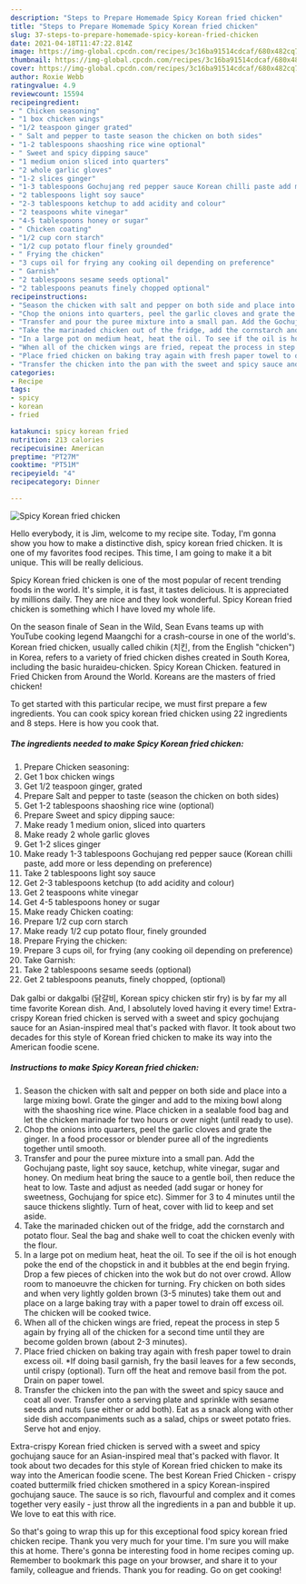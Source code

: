 ```yaml
---
description: "Steps to Prepare Homemade Spicy Korean fried chicken"
title: "Steps to Prepare Homemade Spicy Korean fried chicken"
slug: 37-steps-to-prepare-homemade-spicy-korean-fried-chicken
date: 2021-04-18T11:47:22.814Z
image: https://img-global.cpcdn.com/recipes/3c16ba91514cdcaf/680x482cq70/spicy-korean-fried-chicken-recipe-main-photo.jpg
thumbnail: https://img-global.cpcdn.com/recipes/3c16ba91514cdcaf/680x482cq70/spicy-korean-fried-chicken-recipe-main-photo.jpg
cover: https://img-global.cpcdn.com/recipes/3c16ba91514cdcaf/680x482cq70/spicy-korean-fried-chicken-recipe-main-photo.jpg
author: Roxie Webb
ratingvalue: 4.9
reviewcount: 15594
recipeingredient:
- " Chicken seasoning"
- "1 box chicken wings"
- "1/2 teaspoon ginger grated"
- " Salt and pepper to taste season the chicken on both sides"
- "1-2 tablespoons shaoshing rice wine optional"
- " Sweet and spicy dipping sauce"
- "1 medium onion sliced into quarters"
- "2 whole garlic gloves"
- "1-2 slices ginger"
- "1-3 tablespoons Gochujang red pepper sauce Korean chilli paste add more or less depending on preference"
- "2 tablespoons light soy sauce"
- "2-3 tablespoons ketchup to add acidity and colour"
- "2 teaspoons white vinegar"
- "4-5 tablespoons honey or sugar"
- " Chicken coating"
- "1/2 cup corn starch"
- "1/2 cup potato flour finely grounded"
- " Frying the chicken"
- "3 cups oil for frying any cooking oil depending on preference"
- " Garnish"
- "2 tablespoons sesame seeds optional"
- "2 tablespoons peanuts finely chopped optional"
recipeinstructions:
- "Season the chicken with salt and pepper on both side and place into a large mixing bowl. Grate the ginger and add to the mixing bowl along with the shaoshing rice wine. Place chicken in a sealable food bag and let the chicken marinade for two hours or over night (until ready to use)."
- "Chop the onions into quarters, peel the garlic cloves and grate the ginger. In a food processor or blender puree all of the ingredients together until smooth."
- "Transfer and pour the puree mixture into a small pan. Add the Gochujang paste, light soy sauce, ketchup, white vinegar, sugar and honey. On medium heat bring the sauce to a gentle boil, then reduce the heat to low. Taste and adjust as needed (add sugar or honey for sweetness, Gochujang for spice etc). Simmer for 3 to 4 minutes until the sauce thickens slightly. Turn of heat, cover with lid to keep and set aside."
- "Take the marinaded chicken out of the fridge, add the cornstarch and potato flour. Seal the bag and shake well to coat the chicken evenly with the flour."
- "In a large pot on medium heat, heat the oil. To see if the oil is hot enough poke the end of the chopstick in and it bubbles at the end begin frying. Drop a few pieces of chicken into the wok but do not over crowd. Allow room to manoeuvre the chicken for turning. Fry chicken on both sides and when very lightly golden brown (3-5 minutes) take them out and place on a large baking tray with a paper towel to drain off excess oil. The chicken will be cooked twice."
- "When all of the chicken wings are fried, repeat the process in step 5 again by frying all of the chicken for a second time until they are become golden brown (about 2-3 minutes)."
- "Place fried chicken on baking tray again with fresh paper towel to drain excess oil. *If doing basil garnish, fry the basil leaves for a few seconds, until crispy (optional). Turn off the heat and remove basil from the pot. Drain on paper towel."
- "Transfer the chicken into the pan with the sweet and spicy sauce and coat all over. Transfer onto a serving plate and sprinkle with sesame seeds and nuts (use either or add both). Eat as a snack along with other side dish accompaniments such as a salad, chips or sweet potato fries. Serve hot and enjoy."
categories:
- Recipe
tags:
- spicy
- korean
- fried

katakunci: spicy korean fried 
nutrition: 213 calories
recipecuisine: American
preptime: "PT27M"
cooktime: "PT51M"
recipeyield: "4"
recipecategory: Dinner

---
```



![Spicy Korean fried chicken](https://img-global.cpcdn.com/recipes/3c16ba91514cdcaf/680x482cq70/spicy-korean-fried-chicken-recipe-main-photo.jpg)

Hello everybody, it is Jim, welcome to my recipe site. Today, I'm gonna show you how to make a distinctive dish, spicy korean fried chicken. It is one of my favorites food recipes. This time, I am going to make it a bit unique. This will be really delicious.

Spicy Korean fried chicken is one of the most popular of recent trending foods in the world. It's simple, it is fast, it tastes delicious. It is appreciated by millions daily. They are nice and they look wonderful. Spicy Korean fried chicken is something which I have loved my whole life.

On the season finale of Sean in the Wild, Sean Evans teams up with YouTube cooking legend Maangchi for a crash-course in one of the world&#39;s. Korean fried chicken, usually called chikin (치킨, from the English &#34;chicken&#34;) in Korea, refers to a variety of fried chicken dishes created in South Korea, including the basic huraideu-chicken. Spicy Korean Chicken. featured in Fried Chicken from Around the World. Koreans are the masters of fried chicken!


To get started with this particular recipe, we must first prepare a few ingredients. You can cook spicy korean fried chicken using 22 ingredients and 8 steps. Here is how you cook that.

<!--inarticleads1-->

##### The ingredients needed to make Spicy Korean fried chicken:

1. Prepare  Chicken seasoning:
1. Get 1 box chicken wings
1. Get 1/2 teaspoon ginger, grated
1. Prepare  Salt and pepper to taste (season the chicken on both sides)
1. Get 1-2 tablespoons shaoshing rice wine (optional)
1. Prepare  Sweet and spicy dipping sauce:
1. Make ready 1 medium onion, sliced into quarters
1. Make ready 2 whole garlic gloves
1. Get 1-2 slices ginger
1. Make ready 1-3 tablespoons Gochujang red pepper sauce (Korean chilli paste, add more or less depending on preference)
1. Take 2 tablespoons light soy sauce
1. Get 2-3 tablespoons ketchup (to add acidity and colour)
1. Get 2 teaspoons white vinegar
1. Get 4-5 tablespoons honey or sugar
1. Make ready  Chicken coating:
1. Prepare 1/2 cup corn starch
1. Make ready 1/2 cup potato flour, finely grounded
1. Prepare  Frying the chicken:
1. Prepare 3 cups oil, for frying (any cooking oil depending on preference)
1. Take  Garnish:
1. Take 2 tablespoons sesame seeds (optional)
1. Get 2 tablespoons peanuts, finely chopped, (optional)


Dak galbi or dakgalbi (닭갈비, Korean spicy chicken stir fry) is by far my all time favorite Korean dish. And, I absolutely loved having it every time! Extra-crispy Korean fried chicken is served with a sweet and spicy gochujang sauce for an Asian-inspired meal that&#39;s packed with flavor. It took about two decades for this style of Korean fried chicken to make its way into the American foodie scene. 

<!--inarticleads2-->

##### Instructions to make Spicy Korean fried chicken:

1. Season the chicken with salt and pepper on both side and place into a large mixing bowl. Grate the ginger and add to the mixing bowl along with the shaoshing rice wine. Place chicken in a sealable food bag and let the chicken marinade for two hours or over night (until ready to use).
1. Chop the onions into quarters, peel the garlic cloves and grate the ginger. In a food processor or blender puree all of the ingredients together until smooth.
1. Transfer and pour the puree mixture into a small pan. Add the Gochujang paste, light soy sauce, ketchup, white vinegar, sugar and honey. On medium heat bring the sauce to a gentle boil, then reduce the heat to low. Taste and adjust as needed (add sugar or honey for sweetness, Gochujang for spice etc). Simmer for 3 to 4 minutes until the sauce thickens slightly. Turn of heat, cover with lid to keep and set aside.
1. Take the marinaded chicken out of the fridge, add the cornstarch and potato flour. Seal the bag and shake well to coat the chicken evenly with the flour.
1. In a large pot on medium heat, heat the oil. To see if the oil is hot enough poke the end of the chopstick in and it bubbles at the end begin frying. Drop a few pieces of chicken into the wok but do not over crowd. Allow room to manoeuvre the chicken for turning. Fry chicken on both sides and when very lightly golden brown (3-5 minutes) take them out and place on a large baking tray with a paper towel to drain off excess oil. The chicken will be cooked twice.
1. When all of the chicken wings are fried, repeat the process in step 5 again by frying all of the chicken for a second time until they are become golden brown (about 2-3 minutes).
1. Place fried chicken on baking tray again with fresh paper towel to drain excess oil. *If doing basil garnish, fry the basil leaves for a few seconds, until crispy (optional). Turn off the heat and remove basil from the pot. Drain on paper towel.
1. Transfer the chicken into the pan with the sweet and spicy sauce and coat all over. Transfer onto a serving plate and sprinkle with sesame seeds and nuts (use either or add both). Eat as a snack along with other side dish accompaniments such as a salad, chips or sweet potato fries. Serve hot and enjoy.


Extra-crispy Korean fried chicken is served with a sweet and spicy gochujang sauce for an Asian-inspired meal that&#39;s packed with flavor. It took about two decades for this style of Korean fried chicken to make its way into the American foodie scene. The best Korean Fried Chicken - crispy coated buttermilk fried chicken smothered in a spicy Korean-inspired gochujang sauce. The sauce is so rich, flavourful and complex and it comes together very easily - just throw all the ingredients in a pan and bubble it up. We love to eat this with rice. 

So that's going to wrap this up for this exceptional food spicy korean fried chicken recipe. Thank you very much for your time. I'm sure you will make this at home. There's gonna be interesting food in home recipes coming up. Remember to bookmark this page on your browser, and share it to your family, colleague and friends. Thank you for reading. Go on get cooking!
